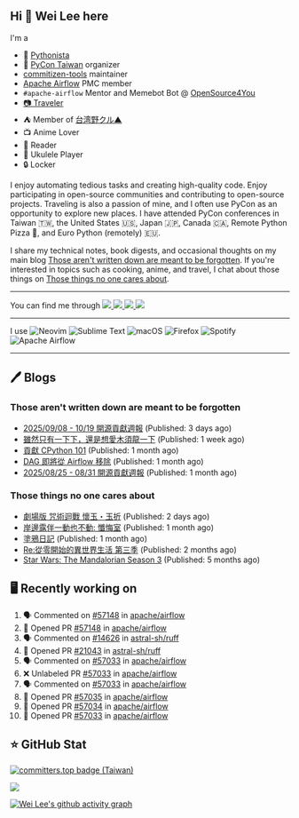 ## Hi 👋 Wei Lee here

I'm a

* 🐍 [Pythonista](https://pycon-note.wei-lee.me/)
* 🐍 [PyCon Taiwan](https://tw.pycon.org/) organizer
* [commitizen-tools](https://github.com/commitizen-tools) maintainer
* [Apache Airflow](https://github.com/apache/airflow/) PMC member
* `#apache-airflow` Mentor and Memebot Bot @ [OpenSource4You](https://github.com/opensource4you/)
* [📷 Traveler](https://travlog.wei-lee.me/)
* ⛺ Member of [台湾野クル▲](https://twitter.com/Taiwannokuru)
* 📺 Anime Lover
* 📖 Reader
* 🎵 Ukulele Player
* 🔒 Locker

I enjoy automating tedious tasks and creating high-quality code. Enjoy participating in open-source communities and contributing to open-source projects. Traveling is also a passion of mine, and I often use PyCon as an opportunity to explore new places. I have attended PyCon conferences in Taiwan 🇹🇼, the United States 🇺🇸, Japan 🇯🇵, Canada 🇨🇦, Remote Python Pizza 🍕, and Euro Python (remotely) 🇪🇺.

I share my technical notes, book digests, and occasional thoughts on my main blog [Those aren't written down are meant to be forgotten](https://blog.wei-lee.me/). If you're interested in topics such as cooking, anime, and travel, I chat about those things on [Those things no one cares about](https://travlog.wei-lee.me/).


---

<p align="left">
You can find me through
  <a href="https://in.linkedin.com/in/clleew" target="blank">
    <img src="https://img.shields.io/badge/LinkedIn-0077B5?style=for-the-badge&logo=linkedin&logoColor=white" />
  </a>
  <a href="https://twitter.com/clleew" target="blank">
    <img src="https://img.shields.io/badge/Twitter-1DA1F2?style=for-the-badge&logo=twitter&logoColor=white" />
  </a>
  <a href="https://github.com/Lee-W/" target="blank">
    <img src="https://img.shields.io/badge/GitHub-100000?style=for-the-badge&logo=github&logoColor=white" />
  </a>
  <img src="https://img.shields.io/mastodon/follow/109323826846876448?domain=mtd.pythonasia.org" />
</p>

---

I use ![Neovim](https://img.shields.io/badge/NeoVim-%2357A143.svg?&style=for-the-badge&logo=neovim&logoColor=white) ![Sublime Text](https://img.shields.io/badge/sublime_text-%23575757.svg?style=for-the-badge&logo=sublime-text&logoColor=important) ![macOS](https://img.shields.io/badge/mac%20os-000000?style=for-the-badge&logo=macos&logoColor=F0F0F0) ![Firefox](https://img.shields.io/badge/Firefox-FF7139?style=for-the-badge&logo=Firefox-Browser&logoColor=white) ![Spotify](https://img.shields.io/badge/Spotify-1ED760?style=for-the-badge&logo=spotify&logoColor=white) ![Apache Airflow](https://img.shields.io/badge/Apache%20Airflow-017CEE?style=for-the-badge&logo=Apache%20Airflow&logoColor=white)

---


## 🖊️ Blogs

### Those aren't written down are meant to be forgotten

* [2025/09/08 - 10/19 開源貢獻週報](https://blog.wei-lee.me/posts/tech/2025/10/2025-09-08-10-19-open-source-report) (Published: 3 days ago)
* [雖然只有一下下，還是想愛木須龍一下](https://blog.wei-lee.me/posts/tech/2025/10/airflow-top-commit-count-moment) (Published: 1 week ago)
* [貢獻 CPython 101](https://blog.wei-lee.me/posts/tech/2025/09/contribute-to-cpython-your-first-step) (Published: 1 month ago)
* [DAG 即將從 Airflow 移除](https://blog.wei-lee.me/posts/tech/2025/09/removing-DAG-from-airflow) (Published: 1 month ago)
* [2025/08/25 - 08/31 開源貢獻週報](https://blog.wei-lee.me/posts/tech/2025/09/2025-08-25-08-31-open-source-report) (Published: 1 month ago)

### Those things no one cares about
 
 * [劇場版 咒術迴戰 懷玉・玉折](https://travlog.wei-lee.me/posts/review/2025/10/jujutsu-kaisen-hidden-inventory-premature-death%E2%80%93the-movie) (Published: 2 days ago)
 * [岸邊露伴一動也不動: 懺悔室](https://travlog.wei-lee.me/posts/review/2025/09/thus-spoke-kjishibe-rohan-at-a-confessional) (Published: 1 month ago)
 * [塗鴉日記](https://travlog.wei-lee.me/posts/review/2025/08/kakukakujikajika) (Published: 1 month ago)
 * [Re:從零開始的異世界生活 第三季](https://travlog.wei-lee.me/posts/review/2025/08/re-0-season-3) (Published: 2 months ago)
 * [Star Wars: The Mandalorian Season 3](https://travlog.wei-lee.me/posts/review/2025/05/star-wars-the-mandalorian-season-3) (Published: 5 months ago)

## 🖥️ Recently working on

1. 🗣 Commented on [#57148](https://github.com/apache/airflow/pull/57148#issuecomment-3440929963) in [apache/airflow](https://github.com/apache/airflow)
2. 💪 Opened PR [#57148](undefined) in [apache/airflow](https://github.com/apache/airflow)
3. 🗣 Commented on [#14626](https://github.com/astral-sh/ruff/issues/14626#issuecomment-3436263037) in [astral-sh/ruff](https://github.com/astral-sh/ruff)
4. 💪 Opened PR [#21043](undefined) in [astral-sh/ruff](https://github.com/astral-sh/ruff)
5. 🗣 Commented on [#57033](https://github.com/apache/airflow/pull/57033#issuecomment-3431217796) in [apache/airflow](https://github.com/apache/airflow)
6. ❌ Unlabeled PR [#57033](undefined) in [apache/airflow](https://github.com/apache/airflow)
7. 🗣 Commented on [#57033](https://github.com/apache/airflow/pull/57033#issuecomment-3431215735) in [apache/airflow](https://github.com/apache/airflow)
8. 💪 Opened PR [#57035](undefined) in [apache/airflow](https://github.com/apache/airflow)
9. 💪 Opened PR [#57034](undefined) in [apache/airflow](https://github.com/apache/airflow)
10. 💪 Opened PR [#57033](undefined) in [apache/airflow](https://github.com/apache/airflow)


## ⭐ GitHub Stat

[![committers.top badge (Taiwan)](https://user-badge.committers.top/taiwan_public/Lee-W.svg)](https://user-badge.committers.top/taiwan_public/Lee-W)

[![](https://github-readme-stats.vercel.app/api?username=Lee-W&show_icons=true&hide_title=true&cache_seconds=86400)](https://github.com/anuraghazra/github-readme-stats)

[![Wei Lee's github activity graph](https://github-readme-activity-graph.vercel.app/graph?username=Lee-W&theme=dracula)](https://github.com/ashutosh00710/github-readme-activity-graph)
